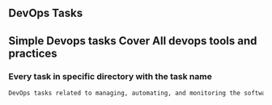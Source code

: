 ## DevOps Tasks
## Simple Devops tasks Cover All devops tools and practices
### Every task in specific directory with the task name 
```bash
DevOps tasks related to managing, automating, and monitoring the software development lifecycle. It includes scripts, tools, and other resources for building, deploying, and maintaining applications.
```
